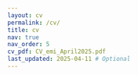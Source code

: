 ```yaml
---
layout: cv
permalink: /cv/
title: cv
nav: true
nav_order: 5
cv_pdf: CV_emi_April2025.pdf
last_updated: 2025-04-11 # Optional
---
```

